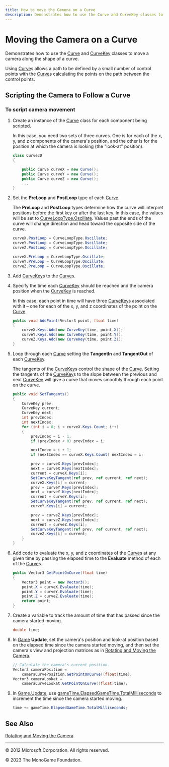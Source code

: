 ```yaml
---
title: How to move the Camera on a Curve
description: Demonstrates how to use the Curve and CurveKey classes to move a camera along the shape of a curve.
---
```


# Moving the Camera on a Curve

Demonstrates how to use the [Curve](xref:Microsoft.Xna.Framework.Curve) and [CurveKey](xref:Microsoft.Xna.Framework.CurveKey) classes to move a camera along the shape of a curve.

Using [Curve](xref:Microsoft.Xna.Framework.Curve)s allows a path to be defined by a small number of control points with the [Curve](xref:Microsoft.Xna.Framework.Curve)s calculating the points on the path between the control points.

## Scripting the Camera to Follow a Curve

### To script camera movement

1. Create an instance of the [Curve](xref:Microsoft.Xna.Framework.Curve) class for each component being scripted.

    In this case, you need two sets of three curves. One is for each of the x, y, and z components of the camera's position, and the other is for the position at which the camera is looking (the "look-at" position).

    ```csharp
    class Curve3D
    {
    
        public Curve curveX = new Curve();
        public Curve curveY = new Curve();
        public Curve curveZ = new Curve();
        ...
    }
    ```

2. Set the **PreLoop** and **PostLoop** type of each [Curve](xref:Microsoft.Xna.Framework.Curve).

    The **PreLoop** and **PostLoop** types determine how the curve will interpret positions before the first key or after the last key. In this case, the values will be set to [CurveLoopType.Oscillate](xref:Microsoft.Xna.Framework.CurveLoopType). Values past the ends of the curve will change direction and head toward the opposite side of the curve.

    ```csharp
    curveX.PostLoop = CurveLoopType.Oscillate;
    curveY.PostLoop = CurveLoopType.Oscillate;
    curveZ.PostLoop = CurveLoopType.Oscillate;
    
    curveX.PreLoop = CurveLoopType.Oscillate;
    curveY.PreLoop = CurveLoopType.Oscillate;
    curveZ.PreLoop = CurveLoopType.Oscillate;
    ```

3. Add [CurveKey](xref:Microsoft.Xna.Framework.CurveKey)s to the [Curve](xref:Microsoft.Xna.Framework.Curve)s.

4. Specify the time each [CurveKey](xref:Microsoft.Xna.Framework.CurveKey) should be reached and the camera position when the [CurveKey](xref:Microsoft.Xna.Framework.CurveKey) is reached.

    In this case, each point in time will have three [CurveKey](xref:Microsoft.Xna.Framework.CurveKey)s associated with it – one for each of the x, y, and z coordinates of the point on the [Curve](xref:Microsoft.Xna.Framework.Curve).

    ```csharp
    public void AddPoint(Vector3 point, float time)
    {
        curveX.Keys.Add(new CurveKey(time, point.X));
        curveY.Keys.Add(new CurveKey(time, point.Y));
        curveZ.Keys.Add(new CurveKey(time, point.Z));
    }
    ```

5. Loop through each [Curve](xref:Microsoft.Xna.Framework.Curve) setting the **TangentIn** and **TangentOut** of each [CurveKey](xref:Microsoft.Xna.Framework.CurveKey).

    The tangents of the [CurveKey](xref:Microsoft.Xna.Framework.CurveKey)s control the shape of the [Curve](xref:Microsoft.Xna.Framework.Curve). Setting the tangents of the [CurveKey](xref:Microsoft.Xna.Framework.CurveKey)s to the slope between the previous and next [CurveKey](xref:Microsoft.Xna.Framework.CurveKey) will give a curve that moves smoothly through each point on the curve.

    ```csharp
    public void SetTangents()
    {
        CurveKey prev;
        CurveKey current;
        CurveKey next;
        int prevIndex;
        int nextIndex;
        for (int i = 0; i < curveX.Keys.Count; i++)
        {
            prevIndex = i - 1;
            if (prevIndex < 0) prevIndex = i;
    
            nextIndex = i + 1;
            if (nextIndex == curveX.Keys.Count) nextIndex = i;
    
            prev = curveX.Keys[prevIndex];
            next = curveX.Keys[nextIndex];
            current = curveX.Keys[i];
            SetCurveKeyTangent(ref prev, ref current, ref next);
            curveX.Keys[i] = current;
            prev = curveY.Keys[prevIndex];
            next = curveY.Keys[nextIndex];
            current = curveY.Keys[i];
            SetCurveKeyTangent(ref prev, ref current, ref next);
            curveY.Keys[i] = current;
    
            prev = curveZ.Keys[prevIndex];
            next = curveZ.Keys[nextIndex];
            current = curveZ.Keys[i];
            SetCurveKeyTangent(ref prev, ref current, ref next);
            curveZ.Keys[i] = current;
        }
    }
    ```

6. Add code to evaluate the x, y, and z coordinates of the [Curve](xref:Microsoft.Xna.Framework.Curve)s at any given time by passing the elapsed time to the **Evaluate** method of each of the [Curve](xref:Microsoft.Xna.Framework.Curve)s.

    ```csharp
    public Vector3 GetPointOnCurve(float time)
    {
        Vector3 point = new Vector3();
        point.X = curveX.Evaluate(time);
        point.Y = curveY.Evaluate(time);
        point.Z = curveZ.Evaluate(time);
        return point;
    }
    ```

7. Create a variable to track the amount of time that has passed since the camera started moving.

    ```csharp
    double time;
    ```

8. In [Game](xref:Microsoft.Xna.Framework.Game) **Update**, set the camera's position and look-at position based on the elapsed time since the camera started moving, and then set the camera's view and projection matrices as in [Rotating and Moving the Camera](HowTo_RotateMoveCamera.md).

    ```csharp
    // Calculate the camera's current position.
    Vector3 cameraPosition =
        cameraCurvePosition.GetPointOnCurve((float)time);
    Vector3 cameraLookat =
        cameraCurveLookat.GetPointOnCurve((float)time);
    ```

9. In [Game.Update](xref:Microsoft.Xna.Framework.Game#Microsoft_Xna_Framework_Game_Update_Microsoft_Xna_Framework_GameTime_), use [gameTime.ElapsedGameTime.TotalMilliseconds](xref:Microsoft.Xna.Framework.GameTime.ElapsedGameTime) to increment the time since the camera started moving.

    ```csharp
    time += gameTime.ElapsedGameTime.TotalMilliseconds;
    ```

## See Also

[Rotating and Moving the Camera](HowTo_RotateMoveCamera.md)  

---

© 2012 Microsoft Corporation. All rights reserved.  

© 2023 The MonoGame Foundation.
